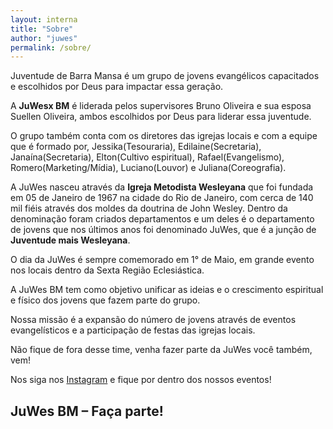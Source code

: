 ```yaml
---
layout: interna
title: "Sobre"
author: "juwes"
permalink: /sobre/
---
```


Juventude de Barra Mansa é um grupo de jovens evangélicos capacitados e escolhidos por Deus para impactar essa geração.

A **JuWesx BM** é  liderada pelos supervisores Bruno Oliveira e sua esposa Suellen Oliveira, ambos escolhidos por Deus para liderar essa juventude.

O grupo também conta com os diretores das igrejas locais e com a equipe que é formado por, 
Jessika(Tesouraria), Edilaine(Secretaria), Janaína(Secretaria), Elton(Cultivo espiritual), Rafael(Evangelismo), Romero(Marketing/Mídia), Luciano(Louvor) e Juliana(Coreografia).

A JuWes nasceu através da **Igreja Metodista Wesleyana** que foi fundada em 05 de Janeiro de 1967 na cidade do Rio de Janeiro, com cerca de 140 mil fiéis através dos moldes da doutrina de John Wesley. Dentro da denominação foram criados departamentos e um deles é o departamento de jovens que nos últimos anos foi denominado JuWes, que é  a junção  de **Juventude mais Wesleyana**.

O dia da JuWes é sempre comemorado em 1° de Maio, em grande evento nos locais dentro da Sexta Região Eclesiástica. 

A JuWes BM tem como objetivo unificar as ideias e o crescimento espiritual e físico dos jovens que fazem parte do grupo.

Nossa missão é a expansão do número de jovens através de eventos evangelísticos e a participação de festas das igrejas locais.

Não fique de fora desse time, venha fazer parte da JuWes você também, vem!

Nos siga nos [Instagram](https://instagram.com/juwesbm) e fique por dentro dos nossos eventos!

## JuWes BM – Faça parte!
